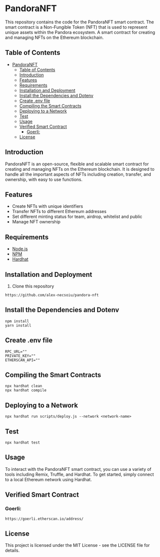 # PandoraNFT

This repository contains the code for the PandoraNFT smart contract. The smart contract is a Non-Fungible Token (NFT) that is used to represent unique assets within the Pandora ecosystem. A smart contract for creating and managing NFTs on the Ethereum blockchain. 

## Table of Contents
- [PandoraNFT](#pandoranft)
  - [Table of Contents](#table-of-contents)
  - [Introduction](#introduction)
  - [Features](#features)
  - [Requirements](#requirements)
  - [Installation and Deployment](#installation-and-deployment)
  - [Install the Dependencies and Dotenv](#install-the-dependencies-and-dotenv)
  - [Create .env file](#create-env-file)
  - [Compiling the Smart Contracts](#compiling-the-smart-contracts)
  - [Deploying to a Network](#deploying-to-a-network)
  - [Test](#test)
  - [Usage](#usage)
  - [Verified Smart Contract](#verified-smart-contract)
    - [Goerli:](#goerli)
  - [License](#license)

## Introduction

PandoraNFT is an open-source, flexible and scalable smart contract for creating and managing NFTs on the Ethereum blockchain. It is designed to handle all the important aspects of NFTs including creation, transfer, and ownership, with easy to use functions.

## Features

- Create NFTs with unique identifiers
- Transfer NFTs to different Ethereum addresses
- Set different minting status for team, airdrop, whitelist and public
- Manage NFT ownership

## Requirements

- [Node.js](https://nodejs.org/en/)
- [NPM](https://www.npmjs.com/)
- [Hardhat](https://hardhat.org/)

## Installation and Deployment

1. Clone this repository
   
```shell
https://github.com/alex-necsoiu/pandora-nft
```

## Install the Dependencies and Dotenv

```shell
npm install
yarn install
```

## Create .env file

```shell
RPC_URL=""
PRIVATE_KEY=""
ETHERSCAN_API=""
```

## Compiling the Smart Contracts

```shell
npx hardhat clean
npx hardhat compile
```


## Deploying to a Network

```shell
npx hardhat run scripts/deploy.js --network <network-name>
```

## Test

```shell
npx hardhat test
```

## Usage

To interact with the PandoraNFT smart contract, you can use a variety of tools including Remix, Truffle, and Hardhat. To get started, simply connect to a local Ethereum network using Hardhat.

## Verified Smart Contract

### Goerli:
```shell
https://goerli.etherscan.io/address/
```
## License
This project is licensed under the MIT License - see the LICENSE file for details.